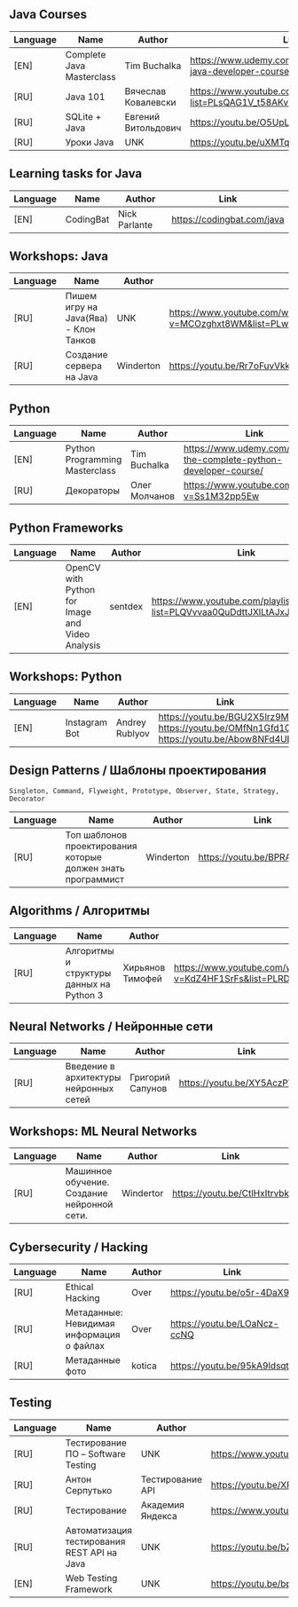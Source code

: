 ## Java Courses

| Language | Name | Author | Link |
| --- |  --- | --- | --- |
| [EN] | Complete Java Masterclass | Tim Buchalka | https://www.udemy.com/java-the-complete-java-developer-course/ | 
| [RU] | Java 101 | Вячеслав Ковалевски | https://www.youtube.com/playlist?list=PLsQAG1V_t58AKvV5v4NVXxo68OyLdNX3j |
| [RU] | SQLite + Java | Евгений Витольдович | https://youtu.be/O5UpLpekpdw |
| [RU] | Уроки Java | UNK | https://youtu.be/uXMTq81jG7Y |

## Learning tasks for Java

| Language | Name | Author | Link |
| --- |  --- | --- | --- |
| [EN] | CodingBat | Nick Parlante | https://codingbat.com/java |

## Workshops: Java

| Language | Name | Author | Link |
| --- |  --- | --- | --- |
| [RU] | Пишем игру на Java(Ява) - Клон Танков | UNK | https://www.youtube.com/watch?v=MCOzghxt8WM&list=PLwVvOVLAoKQl84bk2aCtkZgfb0qvq6ZHA |
| [RU] | Создание сервера на Java | Winderton | https://youtu.be/Rr7oFuvVkkI |

## Python

| Language | Name | Author | Link |
| --- |  --- | --- | --- | 
| [EN] | Python Programming Masterclass | Tim Buchalka | https://www.udemy.com/python-the-complete-python-developer-course/ |
| [RU] | Декораторы | Олег Молчанов | https://www.youtube.com/watch?v=Ss1M32pp5Ew |

## Python Frameworks

| Language | Name | Author | Link |
| --- |  --- | --- | --- |
| [EN] | OpenCV with Python for Image and Video Analysis | sentdex | https://www.youtube.com/playlist?list=PLQVvvaa0QuDdttJXlLtAJxJetJcqmqlQq |

## Workshops: Python

| Language | Name | Author | Link |
| --- |  --- | --- | --- |
| [EN] | Instagram Bot | Andrey Rublyov | https://youtu.be/BGU2X5lrz9M <br /> https://youtu.be/OMfNn1Gfd10 <br /> https://youtu.be/Abow8NFd4UE |

## Design Patterns / Шаблоны проектирования

`Singleton, Command, Flyweight, Prototype, Observer, State, Strategy, Decorator`

| Language | Name | Author | Link |
| --- |  --- | --- | --- |
| [RU] | Топ шаблонов проектирования которые должен знать программист | Winderton | https://youtu.be/BPRA2TbnRtk |

## Algorithms / Алгоритмы

| Language | Name | Author | Link |
| --- |  --- | --- | --- |
| [RU] | Алгоритмы и структуры данных на Python 3 | Хирьянов Тимофей | https://www.youtube.com/watch?v=KdZ4HF1SrFs&list=PLRDzFCPr95fK7tr47883DFUbm4GeOjjc0 |

## Neural Networks / Нейронные сети

| Language | Name | Author | Link |
| --- |  --- | --- | --- |
| [RU] | Введение в архитектуры нейронных сетей | Григорий Сапунов | https://youtu.be/XY5AczPW7V4 |


## Workshops: ML Neural Networks

| Language | Name | Author | Link |
| --- |  --- | --- | --- |
| [RU] | Машинное обучение. Создание нейронной сети. | Windertor | https://youtu.be/CtlHxItrvbk |

## Cybersecurity / Hacking

| Language | Name | Author | Link |
| --- |  --- | --- | --- |
| [RU] | Ethical Hacking | Over | https://youtu.be/o5r-4DaX9lI |
| [RU] | Метаданные: Невидимая информация о файлах | Over | https://youtu.be/LOaNcz-ccNQ |
| [RU] | Метаданные фото | kotica | https://youtu.be/95kA9ldsqtc |

## Testing

| Language | Name | Author | Link |
| --- |  --- | --- | --- |
| [RU] | Тестирование ПО – Software Testing | UNK | https://www.youtube.com/channel/UCLF3kBwJFbPK43C-BTFLKSw |
| [RU] | Антон Серпутько | Тестирование API | https://youtu.be/XR0YXH0ue2I |
| [RU] | Тестирование | Академия Яндекса | https://www.youtube.com/channel/UC9VeXtf7fcCJUfmZ_cyweXA/featured |
| [RU] | Автоматизация тестирования REST API на Java | UNK | https://youtu.be/bZE5hU5fZCY |
| [EN] | Web Testing Framework | UNK | https://youtu.be/bpHTwO26HFc |

<!-- |  |  |  |  | -->

